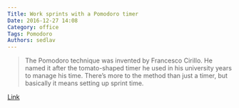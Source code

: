 ```yaml
---
Title: Work sprints with a Pomodoro timer
Date: 2016-12-27 14:08
Category: office
Tags: Pomodoro
Authors: sedlav
---
```


> The Pomodoro technique was invented by Francesco Cirillo. He named it after the tomato-shaped timer he used in his university years to manage his time. There’s more to the method than just a timer, but basically it means setting up sprint time.

[Link](https://fedoramagazine.org/work-sprints-with-pomodoro-timer/)
